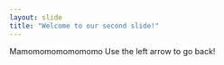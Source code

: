 ```yaml
---
layout: slide
title: "Welcome to our second slide!"
---
```

Mamomomomomomomo
Use the left arrow to go back!

